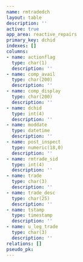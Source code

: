 ```yaml
---
name: rmtradedch
layout: table
description: ''
active: true
app_area: reactive_repairs
primary_key: dchid
indexes: []
columns:
- name: actionflag
  type: char(1)
  description: ''
- name: comp_avail
  type: char(200)
  description: ''
- name: comp_display
  type: char(200)
  description: ''
- name: dchid
  type: int(4)
  description: ''
- name: moddate
  type: datetime
  description: ''
- name: post_inspect
  type: numeric(18,0)
  description: ''
- name: rmtrade_sid
  type: int(4)
  description: ''
- name: trade
  type: char(3)
  description: ''
- name: trade_desc
  type: char(25)
  description: ''
- name: tstamp
  type: timestamp
  description: ''
- name: u_leg_trade
  type: char(3)
  description: ''
relations: []
pseudo_pk: 
---
```


